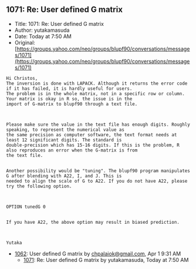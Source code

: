 ## 1071: Re: User defined G matrix

- Title: 1071: Re: User defined G matrix
- Author: yutakamasuda
- Date: Today at 7:50 AM
- Original: [https://groups.yahoo.com/neo/groups/blupf90/conversations/messages/1071](https://groups.yahoo.com/neo/groups/blupf90/conversations/messages/1071)

```
Hi Christos,
The inversion is done with LAPACK. Although it returns the error code if it has failed, it is hardly useful for users.
The problem is in the whole matrix, not in a specific row or column. Your matrix is okay in R so, the issue is in the
import of G-matrix to blupf90 through a text file.



Please make sure the value in the text file has enough digits. Roughly speaking, to represent the numerical value as
the same precision as computer software, the text format needs at least 12 significant digits. The standard is
double-precision which has 15-16 digits. If this is the problem, R also reproduces an error when the G-matrix is from
the text file.


Another possibility would be "tuning". The blupf90 program manipulates G after blending with A22, I, and J. This is
needed to align the scale of G to A22. If you do not have A22, please try the following option.



OPTION tunedG 0


If you have A22, the above option may result in biased prediction. 



Yutaka
```

- [1062](1062.md): User defined G matrix by chpalaiok@gmail.com, Apr 1 9:31 AM
    - [1071](1071.md): Re: User defined G matrix by yutakamasuda, Today at 7:50 AM
